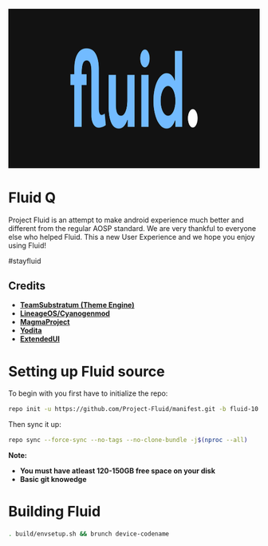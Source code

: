 <p align="center">
<img src="https://raw.githubusercontent.com/Project-Fluid/manifest/fluid-10/fluid.png" width="800px" height="318.74px" > 
</p>

Fluid Q
===========
Project Fluid is an attempt to make android experience much better and different from the regular AOSP standard.
We are very thankful to everyone else who helped Fluid. This a new User Experience and we hope you enjoy using Fluid!

#stayfluid 

Credits
-------
* [**TeamSubstratum (Theme Engine)**](https://github.com/Substratum)
* [**LineageOS/Cyanogenmod**](https://github.com/LineageOS)
* [**MagmaProject**](https://github.com/MagmaProject)
* [**Yodita**](https://gitlab.com/yodita)
* [**ExtendedUI**](https://github.com/Extended-UI)

# Setting up Fluid source

To begin with you first have to initialize the repo:

```bash
repo init -u https://github.com/Project-Fluid/manifest.git -b fluid-10
```

Then sync it up:

```bash
repo sync --force-sync --no-tags --no-clone-bundle -j$(nproc --all)
```

<b>Note: 
- You must have atleast 120-150GB free space on your disk 
- Basic git knowedge</b>

Building Fluid
==================

```bash
. build/envsetup.sh && brunch device-codename
```
